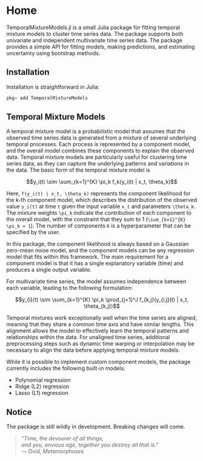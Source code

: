 # Home
TemporalMixtureModels.jl is a small Julia package for fitting temporal mixture models to cluster time series data. The package supports both univariate and independent multivariate time series data. The package provides a simple API for fitting models, making predictions, and estimating uncertainty using bootstrap methods. 

## Installation
Installation is straightforward in Julia:

```julia
pkg> add TemporalMixtureModels
```

## Temporal Mixture Models
A temporal mixture model is a probabilistic model that assumes that the observed time series data is generated from a mixture of several underlying temporal processes. Each process is represented by a component model, and the overall model combines these components to explain the observed data. Temporal mixture models are particularly useful for clustering time series data, as they can capture the underlying patterns and variations in the data. The basic form of the temporal mixture model is

```math
y_i(t) \sim \sum_{k=1}^{K} \pi_k f_k(y_i(t) | x_t, \theta_k)
```

Here, ``f(y_i(t) | x_t, \theta_k)`` represents the component likelihood for the k-th component model, which describes the distribution of the observed value ``y_i(t)`` at time ``t`` given the input variable ``x_t`` and parameters ``\theta_k``. The mixture weights ``\pi_k`` indicate the contribution of each component to the overall model, with the constraint that they sum to 1 (``\sum_{k=1}^{K} \pi_k = 1``). The number of components ``K`` is a hyperparameter that can be specified by the user. 

In this package, the component likelihood is always based on a Gaussian zero-mean noise model, and the component models can be any regression model that fits within this framework. The main requirement for a component model is that it has a single explanatory variable (time) and produces a single output variable.

For multivariate time series, the model assumes independence between each variable, leading to the following formulation:

```math
y_{i}(t) \sim \sum_{k=1}^{K} \pi_k \prod_{j=1}^J f_{k,j}(y_{i,j}(t) | x_t, \theta_{k,j})
```

Temporal mixtures work exceptionally well when the time series are aligned, meaning that they share a common time axis and have similar lengths. This alignment allows the model to effectively learn the temporal patterns and relationships within the data. For unaligned time series, additional preprocessing steps such as dynamic time warping or interpolation may be necessary to align the data before applying temporal mixture models. 

While it is possible to implement custom component models, the package currently includes the following built-in models:
- Polynomial regression
- Ridge (L2) regression
- Lasso (L1) regression

## Notice
The package is still wildly in development. Breaking changes will come.

> *“Time, the devourer of all things,  
> and you, envious age, together you destroy all that is.”*  
> — Ovid, *Metamorphoses*
